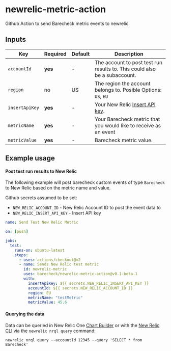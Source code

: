# newrelic-metric-action

Github Action to send Barecheck metric events to newrelic

## Inputs

| Key            | Required | Default | Description                                                                                                                            |
| -------------- | -------- | ------- | -------------------------------------------------------------------------------------------------------------------------------------- |
| `accountId`    | **yes**  | -       | The account to post test run results to. This could also be a subaccount.                                                              |
| `region`       | no       | US      | The region the account belongs to. Posible Options: `US`, `EU`                                                                         |
| `insertApiKey` | **yes**  | -       | Your New Relic [Insert API key](https://docs.newrelic.com/docs/apis/get-started/intro-apis/types-new-relic-api-keys#event-insert-key). |
| `metricName`   | **yes**  | -       | Your Barecheck metric that you would like to receive as an event                                                                       |
| `metricValue`  | **yes**  | -       | Barecheck metric value.                                                                                                                |

## Example usage

#### Post test run results to New Relic

The following example will post barecheck custom events of type `Barecheck` to New Relic based on the metric name and value.

Github secrets assumed to be set:

- `NEW_RELIC_ACCOUNT_ID` - New Relic Account ID to post the event data to
- `NEW_RELIC_INSERT_API_KEY` - Insert API key

```yaml
name: Send Test New Relic Metric

on: [push]

jobs:
  test:
    runs-on: ubuntu-latest
    steps:
      - uses: actions/checkout@v2
      - name: Sends New Relic test metric
        id: newrelic-metric
        uses: barecheck/newrelic-metric-action@v0.1-beta.1
        with:
          insertApiKey: ${{ secrets.NEW_RELIC_INSERT_API_KEY }}
          accountId: ${{ secrets.NEW_RELIC_ACCOUNT_ID }}
          region: EU
          metricName: "testMetric"
          metricValue: 45.6
```

#### Querying the data

Data can be queried in New Relic One [Chart Builder](https://docs.newrelic.com/docs/chart-builder/use-chart-builder/get-started/introduction-chart-builder) or with the [New Relic CLI](https://github.com/newrelic/newrelic-cli) via the `newrelic nrql query` command:

```
newrelic nrql query --accountId 12345 --query 'SELECT * from Barecheck'
```
